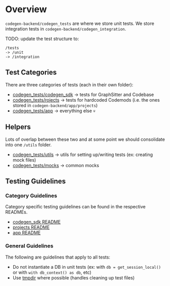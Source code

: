 # Overview

`codegen-backend/codegen_tests` are where we store unit tests. We store integration tests in `codegen-backend/codegen_integration`.

TODO: update the test structure to:

```
/tests
-> /unit
-> /integration
```

## Test Categories

There are three categories of tests (each in their own folder):

- [codegen_tests/codegen_sdk](codegen_sdk/README.md) -> tests for GraphSitter and Codebase
- [codegen_tests/rojects](projects/README.md) -> tests for hardcoded Codemods (i.e. the ones stored in `codegen-backend/app/projects`)
- [codegen_tests/app](app/README.md) -> everything else 💀

## Helpers

Lots of overlap between these two and at some point we should consolidate into one `/utils` folder.

- [codegen_tests/utils](utils) -> utils for setting up/writing tests (ex: creating mock files)
- [codegen_tests/mocks](mocks) -> common mocks

## Testing Guidelines

### Category Guidelines

Category specific testing guidelines can be found in the respective READMEs.

- [codegen_sdk README](codegen_sdk/README.md)
- [projects README](projects/README.md)
- [app README](app/README.md)

### General Guidelines

The following are guidelines that apply to all tests:

- Do not instantiate a DB in unit tests (ex: with `db = get_session_local()` or with `with db_context() as db`, etc)
- Use [tmpdir](https://docs.pytest.org/en/6.2.x/tmpdir.html#the-tmpdir-fixture) where possible (handles cleaning up test files)

